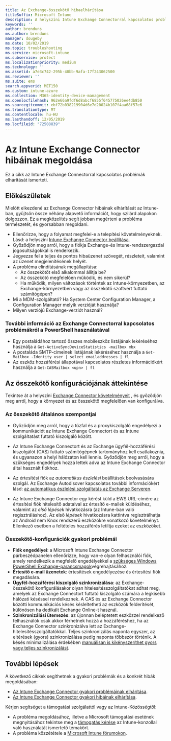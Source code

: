 ```yaml
---
title: Az Exchange-összekötő hibaelhárítása
titleSuffix: Microsoft Intune
description: A helyszíni Intune Exchange Connectorral kapcsolatos problémák elhárítása.
keywords: ''
author: brenduns
ms.author: brenduns
manager: dougeby
ms.date: 10/02/2019
ms.topic: troubleshooting
ms.service: microsoft-intune
ms.subservice: protect
ms.localizationpriority: medium
ms.technology: ''
ms.assetid: a7e3c742-295b-40bb-9afa-17f243062500
ms.reviewer: ''
ms.suite: ems
search.appverid: MET150
ms.custom: intune-azure
ms.collection: M365-identity-device-management
ms.openlocfilehash: 962e66a9fdf6d8abcf6855f645775026ee4db850
ms.sourcegitcommit: ebf72b038219904d6e7d20024b107f4aa68f57e6
ms.translationtype: MT
ms.contentlocale: hu-HU
ms.lasthandoff: 12/05/2019
ms.locfileid: "72508839"
---
```

# <a name="troubleshoot-the-intune-exchange-connector"></a>Az Intune Exchange Connector hibáinak megoldása

Ez a cikk az Intune Exchange Connectorral kapcsolatos problémák elhárítását ismerteti.

## <a name="before-you-start"></a>Előkészületek

Mielőtt elkezdené az Exchange Connector hibáinak elhárítását az Intune-ban, gyűjtsön össze néhány alapvető információt, hogy szilárd alapokon dolgozzon. Ez a megközelítés segít jobban megérteni a probléma természetét, és gyorsabban megoldani.

- Ellenőrizze, hogy a folyamat megfelel-e a telepítési követelményeknek. Lásd: a helyszíni [Intune Exchange Connector beállítása](exchange-connector-install.md).
- Győződjön meg arról, hogy a fiókja Exchange-és Intune-rendszergazdai jogosultságokkal is rendelkezik.
- Jegyezze fel a teljes és pontos hibaüzenet szövegét, részleteit, valamint az üzenet megjelenítésének helyét.
- A probléma elindításának megállapítása: 
  - Az összekötőt első alkalommal állítja be? 
  - Az összekötő megfelelően működik, és nem sikerül?
  - Ha működik, milyen változások történtek az Intune-környezetben, az Exchange-környezetben vagy az összekötő szoftvert futtató számítógépen?
- Mi a MDM-szolgáltató? Ha System Center Configuration Manager, a Configuration Manager melyik verzióját használja?
- Milyen verziójú Exchange-verziót használ?

### <a name="use-powershell-to-get-more-data-on-exchange-connector-issues"></a>További információ az Exchange Connectorral kapcsolatos problémákról a PowerShell használatával

- Egy postaládához tartozó összes mobileszköz listájának lekéréséhez használja a `Get-ActiveSyncDeviceStatistics -mailbox mbx`
- A postaláda SMTP-címeinek listájának lekéréséhez használja a `Get-Mailbox -Identity user | select emailaddresses | fl`
- Az eszköz hozzáférési állapotával kapcsolatos részletes információkért használja a `Get-CASMailbox <upn> | fl`

## <a name="review-the-connector-configuration"></a>Az összekötő konfigurációjának áttekintése

Tekintse át a helyszíni [Exchange Connector követelményeit](exchange-connector-install.md#intune-exchange-connector-requirements) , és győződjön meg arról, hogy a környezet és az összekötő megfelelően van konfigurálva. 

### <a name="general-considerations-for-the-connector"></a>Az összekötő általános szempontjai

- Győződjön meg arról, hogy a tűzfal és a proxykiszolgáló engedélyezi a kommunikációt az Intune Exchange Connectort és az Intune szolgáltatást futtató kiszolgáló között.

- Az Intune Exchange Connectort és az Exchange ügyfél-hozzáférési kiszolgálót (CAS) futtató számítógépnek tartományhoz kell csatlakoznia, és ugyanazon a helyi hálózaton kell lennie. Győződjön meg arról, hogy a szükséges engedélyek hozzá lettek adva az Intune Exchange Connector által használt fiókhoz.

- Az értesítési fiók az *automatikus észlelési* beállítások beolvasására szolgál. Az Exchange Autodisover kapcsolatos további információkért lásd: [az automatikus észlelési szolgáltatás az Exchange Serveren](https://docs.microsoft.com/exchange/architecture/client-access/autodiscover?view=exchserver-2016).

- Az Intune Exchange Connector egy kérést küld a EWS URL-címére az értesítési fiók hitelesítő adataival az értesítő e-mailek küldéséhez, valamint az *első lépések* hivatkozásra (az Intune-ban való regisztráláshoz). Az első *lépések* hivatkozásra kattintva regisztrálhatja az Android nem Knox rendszerű eszközökre vonatkozó követelményt. Ellenkező esetben a feltételes hozzáférés letiltja ezeket az eszközöket.

### <a name="common-issues-for-connector-configurations"></a>Összekötő-konfigurációk gyakori problémái

- **Fiók engedélyei**: a Microsoft Intune Exchange Connector párbeszédpanelen ellenőrizze, hogy van-e olyan felhasználói fiók, amely rendelkezik a megfelelő engedélyekkel a [szükséges Windows PowerShell Exchange-parancsmagok](exchange-connector-install.md#exchange-cmdlet-requirements)végrehajtásához.
- **Értesítő e-mail üzenetek**: értesítések engedélyezése és értesítési fiók megadására.
- **Ügyfél-hozzáférési kiszolgáló szinkronizálása**: az Exchange-összekötő konfigurálásakor olyan hitelesítésszolgáltatókat adhat meg, amelyek az Exchange Connectort futtató kiszolgáló számára a legkisebb hálózati késéssel rendelkeznek. A CAS és az Exchange Connector közötti kommunikációs késés késleltetheti az eszközök felderítését, különösen ha dedikált Exchange Online-t használ.
- **Szinkronizálási ütemezés**: az újonnan beléptetett eszközzel rendelkező felhasználók csak akkor férhetnek hozzá a hozzáféréshez, ha az Exchange Connector szinkronizálva lett az Exchange-hitelesítésszolgáltatókkal. Teljes szinkronizálás naponta egyszer, az eltérések (gyors) szinkronizálása pedig naponta többször történik. A késés minimalizálása érdekében [manuálisan is kikényszeríthet gyors vagy teljes szinkronizálást](exchange-connector-install.md#manually-force-a-quick-sync-or-full-sync).

## <a name="next-steps"></a>További lépések
A következő cikkek segíthetnek a gyakori problémák és a konkrét hibák megoldásában:

- [Az Intune Exchange Connector gyakori problémáinak elhárítása](troubleshoot-exchange-connector-common-problems.md).
- [Az Intune Exchange Connector gyakori hibáinak elhárítása](troubleshoot-exchange-connector-common-errors.md).

Kérjen segítséget a támogatási szolgálattól vagy az Intune-Közösségtől:

- A probléma megoldásához, illetve a Microsoft támogatási esetének megnyitásához tekintse meg a [támogatás kérése](../fundamentals/get-support.md) az Intune-konzollal való használatát ismertető témakört. 
- A probléma közzététele a [Microsoft Intune fórumokon](https://social.technet.microsoft.com/Forums/en-US/home?forum=microsoftintuneprod).  
